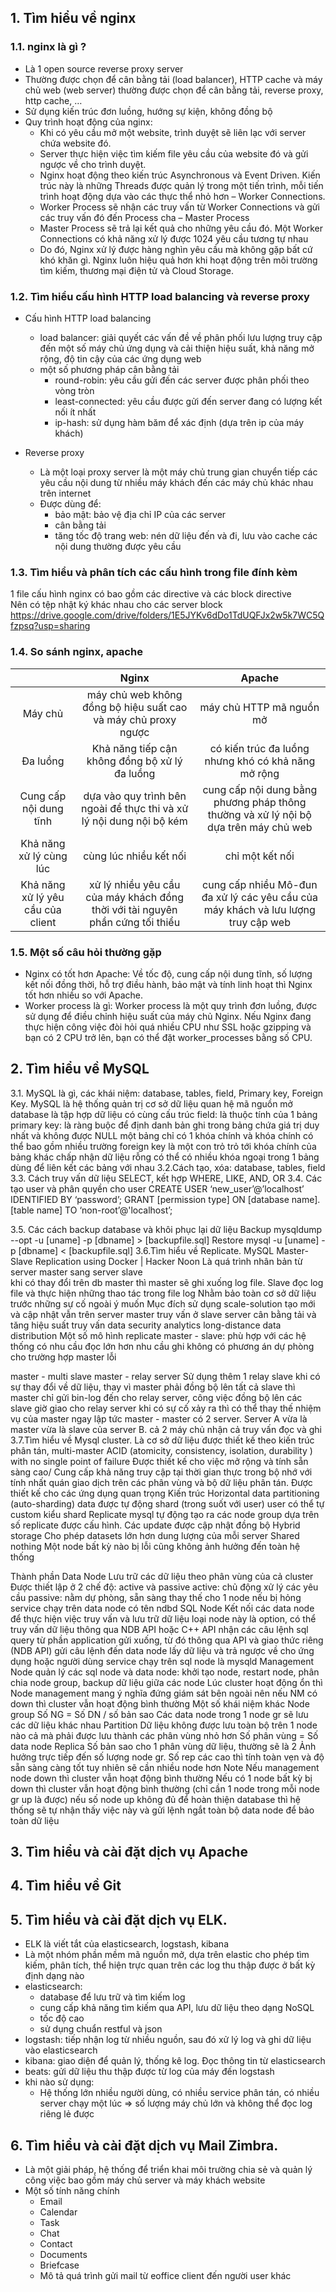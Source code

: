 ## 1. Tìm hiểu về nginx
### 1.1. nginx là gì ?  
- Là 1 open source reverse proxy server
- Thường được chọn để cân bằng tải (load balancer), HTTP cache và máy chủ web (web server)
thường được chọn để cân bằng tải, reverse proxy, http cache, …
- Sử dụng kiến trúc đơn luồng, hướng sự kiện, không đồng bộ
- Quy trình hoạt động của nginx:
  - Khi có yêu cầu mở một website, trình duyệt sẽ liên lạc với server chứa website đó.
  - Server thực hiện việc tìm kiếm file yêu cầu của website đó và gửi ngược về cho trình duyệt.
  - Nginx hoạt động theo kiến trúc Asynchronous và Event Driven. Kiến trúc này là những Threads được quản lý trong một tiến trình, mỗi tiến trình hoạt động dựa vào các thực thể nhỏ hơn – Worker Connections.
  - Worker Process sẽ nhận các truy vấn từ Worker Connections và gửi các truy vấn đó đến Process cha – Master Process
  - Master Process sẽ trả lại kết quả cho những yêu cầu đó. Một Worker Connections có khả năng xử lý được 1024 yêu cầu tương tự nhau
  - Do đó, Nginx xử lý được hàng nghìn yêu cầu mà không gặp bất cứ khó khăn gì. Nginx luôn hiệu quả hơn khi hoạt động trên môi trường tìm kiếm, thương mại điện tử và Cloud Storage.
  
### 1.2. Tìm hiểu cấu hình HTTP load balancing và reverse proxy
- Cấu hình HTTP load balancing
  - load balancer: giải quyết các vấn đề về phân phối lưu lượng truy cập đến một số máy chủ ứng dụng và cải thiện hiệu suất, khả năng mở rộng, độ tin cậy của các ứng dụng web
  - một số phương pháp cân bằng tải
    - round-robin: yêu cầu gửi đến các server được phân phối theo vòng tròn
    - least-connected: yêu cầu được gửi đến server đang có lượng kết nối ít nhất
    - ip-hash: sử dụng hàm băm để xác định (dựa trên ip của máy khách)

- Reverse proxy
  - Là một loại proxy server là một máy chủ trung gian chuyển tiếp các yêu cầu nội dung từ nhiều máy khách đến các máy chủ khác nhau trên internet
  - Được dùng để:
    - bảo mật: bảo vệ địa chỉ IP của các server
    - cân bằng tải
    - tăng tốc độ trang web: nén dữ liệu đến và đi, lưu vào cache các nội dung thường được yêu cầu

### 1.3. Tìm hiểu và phân tích các cấu hình trong file đính kèm
1 file cấu hình nginx có bao gồm các directive và các block directive  
Nên có tệp nhật ký khác nhau cho các server block
https://drive.google.com/drive/folders/1E5JYKv6dDo1TdUQFJx2w5k7WC5Qfzpsq?usp=sharing

### 1.4. So sánh nginx, apache 
|| Nginx | Apache |
| :---: | :---: | :---: |
| Máy chủ | máy chủ web không đồng bộ hiệu suất cao và máy chủ proxy ngược | máy chủ HTTP mã nguồn mở |
| Đa luồng | Khả năng tiếp cận không đồng bộ xử lý đa luồng | có kiến trúc đa luồng nhưng khó có khả năng mở rộng |
| Cung cấp nội dung tĩnh | dựa vào quy trình bên ngoài để thực thi và xử lý nội dung nội bộ kém | cung cấp nội dung bằng phương pháp thông thường và xử lý nội bộ dựa trên máy chủ web |
| Khả năng xử lý cùng lúc | cùng lúc nhiều kết nối | chỉ một kết nối |
| Khả năng xử lý yêu cầu của client | xử lý nhiều yêu cầu của máy khách đồng thời với tài nguyên phần cứng tối thiểu | cung cấp nhiều Mô-đun đa xử lý các yêu cầu của máy khách và lưu lượng truy cập web |

### 1.5. Một số câu hỏi thường gặp
- Nginx có tốt hơn Apache: Về tốc độ, cung cấp nội dung tĩnh, số lượng kết nối đồng thời, hỗ trợ điều hành, bảo mật và tính linh hoạt thì Nginx tốt hơn nhiều so với Apache.
- Worker process là gì: Worker process là một quy trình đơn luồng, được sử dụng để điều chỉnh hiệu suất của máy chủ Nginx. Nếu Nginx đang thực hiện công việc đòi hỏi quá nhiều CPU như SSL hoặc gzipping và bạn có 2 CPU trở lên, bạn có thể đặt worker_processes bằng số CPU.

## 2. Tìm hiểu về MySQL
   3.1. MySQL là gì, các khái niệm: database, tables, field, Primary key, Foreign Key.
MySQL là hệ thống quản trị cơ sở dữ liệu quan hệ mã nguồn mở
database là tập hợp dữ liệu có cùng cấu trúc
field: là thuộc tính của 1 bảng
primary key: 
là ràng buộc để định danh bản ghi trong bảng
chứa giá trị duy nhất và không được NULL
một bảng chỉ có 1 khóa chính và khóa chính có thể bao gồm nhiều trường
foreign key
là một con trỏ trỏ tới khóa chính của bảng khác
chấp nhận dữ liệu rỗng
có thể có nhiều khóa ngoại trong 1 bảng
dùng để liên kết các bảng với nhau
   3.2.Cách tạo, xóa: database, tables, field
   3.3. Cách truy vấn dữ liệu SELECT, kết hợp WHERE, LIKE, AND, OR
   3.4. Các tạo user và phân quyền cho user
CREATE USER ‘new_user’@’localhost’ IDENTIFIED BY ‘password’;
GRANT [permission type] ON [database name].[table name] TO ‘non-root’@'localhost’;


   3.5. Các cách backup database và khôi phục lại dữ liệu
Backup
mysqldump --opt -u [uname] -p [dbname] > [backupfile.sql]
Restore
mysql -u [uname] -p [dbname] < [backupfile.sql]
   3.6.Tìm hiểu về Replicate.
MySQL Master-Slave Replication using Docker | Hacker Noon
Là quá trình nhân bản từ server master sang server slave  
khi có thay đổi trên db master thì master sẽ ghi xuống log file. Slave đọc log file và thực hiện những thao tác trong file log
Nhằm bảo toàn cơ sở dữ liệu trước những sự cố ngoài ý muốn
Mục đích sử dụng
scale-solution
tạo mới và cập nhật vẫn trên server master
truy vấn ở slave server
cân bằng tải và tăng hiệu suất truy vấn
data security
analytics
long-distance data distribution
Một số mô hình replicate
master - slave: 
phù hợp với các hệ thống có nhu cầu đọc lớn hơn nhu cầu ghi
không có phương án dự phòng cho trường hợp master lỗi




master - multi slave
master - relay server 
Sử dụng thêm 1 relay slave
khi có sự thay đổi về dữ liệu, thay vì master phải đồng bộ lên tất cả slave thì master chỉ gửi bin-log đến cho relay server, công việc đồng bộ lên các slave giờ giao cho relay server
khi có sự cố xảy ra thì có thể thay thế nhiệm vụ của master ngay lập tức 
master - master
có 2 server. Server A vừa là master vừa là slave của server B. 
cả 2 máy chủ nhận cả truy vấn đọc và ghi
    3.7.Tìm hiểu về Mysql cluster.
Là cơ sở dữ liệu được thiết kế theo kiến trúc phân tán, multi-master ACID (atomicity, consistency, isolation, durability ) with no single point of failure
Được thiết kế cho việc mở rộng và tính sẵn sàng cao/ Cung cấp khả năng truy cập tại thời gian thực trong bộ nhớ với tính nhất quán giao dịch trên các phân vùng và bộ dữ liệu phân tán. Được thiết kế cho các ứng dụng quan trọng
Kiến trúc
Horizontal data partitioning (auto-sharding)
data được tự động shard (trong suốt với user)
user có thể tự custom kiểu shard
Replicate
mysql tự động tạo ra các node group dựa trên số replicate được cấu hình.
Các update được cập nhật đồng bộ
Hybrid storage
Cho phép datasets lớn hơn dung lượng của mỗi server
Shared nothing
Một node bất kỳ nào bị lỗi cũng không ảnh hưởng đến toàn hệ thống

Thành phần
Data Node
Lưu trữ các dữ liệu theo phân vùng của cả cluster
Được thiết lập ở 2 chế độ: active và passive
active: chủ động xử lý các yêu cầu
passive: nằm dự phòng, sẵn sàng thay thế cho 1 node nếu bị hỏng
service chạy trên data node có tên ndbd
SQL Node
 Kết nối các data node để thực hiện việc truy vấn và lưu trữ dữ liệu
loại node này là option, có thể truy vấn dữ liệu thông qua NDB API hoặc C++ API
nhận các câu lệnh sql query từ phần application gửi xuống, từ đó thông qua API và giao thức riêng (NDB API) gửi câu lệnh đến data node lấy dữ liệu và trả ngược về cho ứng dụng hoặc người dùng
service chạy trên sql node là mysqld
Management Node
quản lý các sql node và data node: khởi tạo node, restart node, phân chia node group, backup dữ liệu giữa các node
Lúc cluster hoạt động ổn thì Node management mang ý nghĩa đứng giám sát bên ngoài nên nếu NM có down thì cluster vẫn hoạt động bình thường
Một số khái niệm khác
Node group
Số NG = Số DN / số bản sao
Các data node trong 1 node gr sẽ lưu các dữ liệu khác nhau
Partition
Dữ liệu không được lưu toàn bộ trên 1 node nào cả mà phải được lưu thành các phân vùng nhỏ hơn
Số phân vùng = Số data node
Replica
Số bản sao cho 1 phân vùng dữ liệu, thường sẽ là 2
Ảnh hưởng trực tiếp đến số lượng node gr. Số rep các cao thì tính toàn vẹn và độ sẵn sàng càng tốt tuy nhiên sẽ cần nhiều node hơn
Note
Nếu management node down thì cluster vẫn hoạt động bình thường
Nếu có 1 node bất kỳ bị down thì cluster vẫn hoạt động bình thường (chỉ cần 1 node trong mỗi node gr up là được)
nếu số node up không đủ để hoàn thiện database thì hệ thống sẽ tự nhận thấy việc này và gửi lệnh ngắt toàn bộ data node để bảo toàn dữ liệu



## 3. Tìm hiểu và cài đặt dịch vụ Apache
## 4. Tìm hiểu về Git
## 5. Tìm hiểu và cài đặt dịch vụ ELK.
- ELK là viết tắt của elasticsearch, logstash, kibana
- Là một nhóm phần mềm mã nguồn mở, dựa trên elastic cho phép tìm kiếm, phân tích, thể hiện trực quan trên các log thu thập được ở bất kỳ định dạng nào
- elasticsearch: 
  - database để lưu trữ và tìm kiếm log
  - cung cấp khả năng tìm kiếm qua API, lưu dữ liệu theo dạng NoSQL
  - tốc độ cao
  - sử dụng chuẩn restful và json
- logstash: tiếp nhận log từ nhiều nguồn, sau đó xử lý log và ghi dữ liệu vào elasticsearch
- kibana: giao diện để quản lý, thống kê log. Đọc thông tin từ elasticsearch
- beats: gửi dữ liệu thu thập được từ log của máy đến logstash
- khi nào sử dụng:
  - Hệ thống lớn nhiều người dùng, có nhiều service phân tán, có nhiều server chạy một lúc => số lượng máy chủ lớn và không thể đọc log riêng lẻ được

## 6. Tìm hiểu và cài đặt dịch vụ Mail Zimbra.
- Là một giải pháp, hệ thống để triển khai môi trường chia sẻ và quản lý công việc bao gồm máy chủ server và máy khách website
- Một số tính năng chính
  - Email
  - Calendar
  - Task
  - Chat
  - Contact
  - Documents
  - Briefcase
  - Mô tả quá trình gửi mail từ eoffice client đến người user khác



